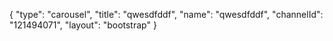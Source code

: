 {
    "type": "carousel",
    "title": "qwesdfddf",
    "name": "qwesdfddf",
    "channelId": "121494071",
    "layout": "bootstrap"
}